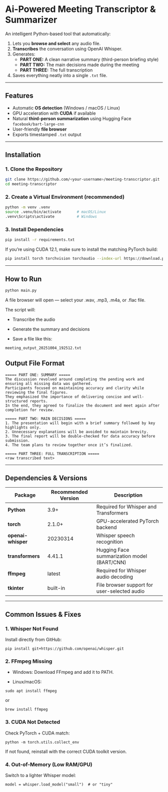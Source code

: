 # Ai-Powered Meeting Transcriptor & Summarizer

An intelligent Python-based tool that automatically:
1. Lets you **browse and select** any audio file.
2. **Transcribes** the conversation using OpenAI Whisper.
3. Generates:
   - **PART ONE:** A clean narrative summary (third-person briefing style)
   - **PART TWO:** The main decisions made during the meeting
   - **PART THREE:** The full transcription
4. Saves everything neatly into a single `.txt` file.

---

## Features
- Automatic **OS detection** (Windows / macOS / Linux)
- GPU acceleration with **CUDA** if available
- Natural **third-person summarization** using Hugging Face `facebook/bart-large-cnn`
- User-friendly **file browser**
- Exports timestamped `.txt` output

---

## Installation

### 1. Clone the Repository
```bash
git clone https://github.com/<your-username>/meeting-transcriptor.git
cd meeting-transcriptor
```
### 2. Create a Virtual Environment (recommended)
```bash
python -m venv .venv
source .venv/bin/activate       # macOS/Linux
.venv\Scripts\activate          # Windows
```
### 3. Install Dependencies
```bash
pip install -r requirements.txt
```
If you’re using CUDA 12.1, make sure to install the matching PyTorch build:
```bash
pip install torch torchvision torchaudio --index-url https://download.pytorch.org/whl/cu121
```

---

## How to Run
```bash
python main.py
```
A file browser will open — select your .wav, .mp3, .m4a, or .flac file.

The script will:

- Transcribe the audio

- Generate the summary and decisions

- Save a file like this:

```
meeting_output_20251004_192512.txt
```

## Output File Format
```
===== PART ONE: SUMMARY =====
The discussion revolved around completing the pending work and ensuring all missing data was gathered.
Participants focused on maintaining accuracy and clarity while reviewing the final figures.
They emphasized the importance of delivering concise and well-structured reports.
In the end, they agreed to finalize the document and meet again after completion for review.

===== PART TWO: MAIN DECISIONS =====
1. The presentation will begin with a brief summary followed by key highlights only.
2. Unnecessary explanations will be avoided to maintain brevity.
3. The final report will be double-checked for data accuracy before submission.
4. The team plans to review together once it’s finalized.

===== PART THREE: FULL TRANSCRIPTION =====
<raw transcribed text>
```

---

## Dependencies & Versions

| Package | Recommended Version | Description |
|----------|---------------------|-------------|
| **Python** | 3.9+ | Required for Whisper and Transformers |
| **torch** | 2.1.0+ | GPU-accelerated PyTorch backend |
| **openai-whisper** | 20230314 | Whisper speech recognition |
| **transformers** | 4.41.1 | Hugging Face summarization model (BART/CNN) |
| **ffmpeg** | latest | Required for Whisper audio decoding |
| **tkinter** | built-in | File browser support for user-selected audio |

---

## Common Issues & Fixes
### 1. Whisper Not Found
Install directly from GitHub:
```
pip install git+https://github.com/openai/whisper.git
```

### 2. FFmpeg Missing
- Windows: Download FFmpeg and add it to PATH.

- Linux/macOS:

```
sudo apt install ffmpeg
```
or

```
brew install ffmpeg
```
### 3. CUDA Not Detected
Check PyTorch + CUDA match:
```
python -m torch.utils.collect_env
```
If not found, reinstall with the correct CUDA toolkit version.

### 4. Out-of-Memory (Low RAM/GPU)
Switch to a lighter Whisper model:

```
model = whisper.load_model("small")  # or "tiny"
```
